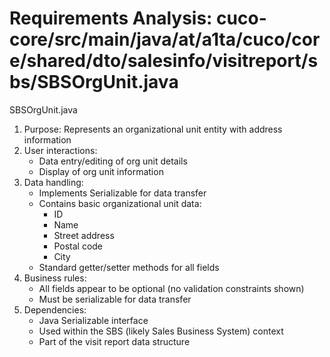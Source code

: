 # Requirements Analysis: cuco-core/src/main/java/at/a1ta/cuco/core/shared/dto/salesinfo/visitreport/sbs/SBSOrgUnit.java

SBSOrgUnit.java
1. Purpose: Represents an organizational unit entity with address information
2. User interactions:
   - Data entry/editing of org unit details
   - Display of org unit information
3. Data handling:
   - Implements Serializable for data transfer
   - Contains basic organizational unit data:
     - ID
     - Name
     - Street address
     - Postal code
     - City
   - Standard getter/setter methods for all fields
4. Business rules:
   - All fields appear to be optional (no validation constraints shown)
   - Must be serializable for data transfer
5. Dependencies:
   - Java Serializable interface
   - Used within the SBS (likely Sales Business System) context
   - Part of the visit report data structure